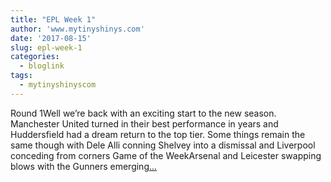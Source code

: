 ```yaml
---
title: "EPL Week 1"
author: 'www.mytinyshinys.com'
date: '2017-08-15'
slug: epl-week-1
categories:
  - bloglink
tags:
  - mytinyshinyscom
---
```


Round 1Well we’re back with an exciting start to the new season. Manchester United turned in their best performance in years and Huddersfield had a dream return to the top tier. Some things remain the same though with Dele Alli conning Shelvey into a dismissal and Liverpool conceding from corners Game of the WeekArsenal and Leicester swapping blows with the Gunners emerging[... <i class="fas fa-external-link-alt"></i>](https://www.mytinyshinys.com/2017/08/15/epl2018-wk1/)

